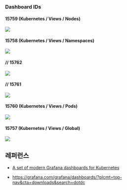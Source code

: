 ### Dashboard IDs ###


#### 15759 (Kubernetes / Views / Nodes) ####
![](https://github.com/gnosia93/eks-on-aws/blob/main/images/grafana-15759.png)


#### 15758 (Kubernetes / Views / Namespaces) ####
![](https://github.com/gnosia93/eks-on-aws/blob/main/images/grafana-15758.png)

#### // 15762 ####
![](https://github.com/gnosia93/eks-on-aws/blob/main/images/grafana-15762.png)

#### // 15761 ####
![](https://github.com/gnosia93/eks-on-aws/blob/main/images/grafana-15761.png)

#### 15760 (Kubernetes / Views / Pods) ####
![](https://github.com/gnosia93/eks-on-aws/blob/main/images/grafana-15760.png)

#### 15757 (Kubernetes / Views / Global) ####
![](https://github.com/gnosia93/eks-on-aws/blob/main/images/grafana-15757.png)

## 레퍼런스 ##

* [A set of modern Grafana dashboards for Kubernetes](https://0xdc.me/blog/a-set-of-modern-grafana-dashboards-for-kubernetes/)

* https://grafana.com/grafana/dashboards/?plcmt=top-nav&cta=downloads&search=dotdc
